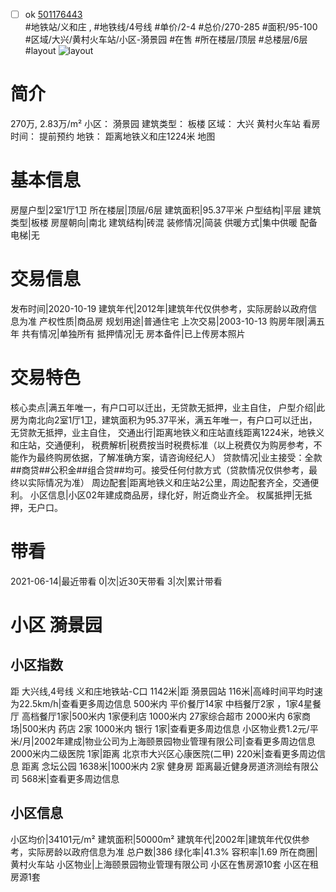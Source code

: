 - [ ] ok [501176443](https://bj.5i5j.com/ershoufang/501176443.html)  
 #地铁站/义和庄 ,  #地铁线/4号线
#单价/2-4 #总价/270-285 #面积/95-100   #区域/大兴/黄村火车站/小区-漪景园 #在售 #所在楼层/顶层 #总楼层/6层 #layout 
![layout](http://image2a.5i5j.com/bdir/layout/a39318d8553e4aabafc03407abaa8f23.jpg_P5.jpg) 
# 简介 
 270万,  2.83万/m² 
小区： 漪景园
建筑类型： 板楼
区域： 大兴 黄村火车站
看房时间： 提前预约
地铁： 距离地铁义和庄1224米 地图
# 基本信息 
 房屋户型|2室1厅1卫
所在楼层|顶层/6层
建筑面积|95.37平米
户型结构|平层
建筑类型|板楼
房屋朝向|南北
建筑结构|砖混
装修情况|简装
供暖方式|集中供暖
配备电梯|无
# 交易信息 
 发布时间|2020-10-19
建筑年代|2012年|建筑年代仅供参考，实际房龄以政府信息为准
产权性质|商品房
规划用途|普通住宅
上次交易|2003-10-13
购房年限|满五年
共有情况|单独所有
抵押情况|无
房本备件|已上传房本照片
# 交易特色 
 核心卖点|满五年唯一，有户口可以迁出，无贷款无抵押，业主自住，
户型介绍|此房为南北向2室1厅1卫，建筑面积为95.37平米，满五年唯一，有户口可以迁出，无贷款无抵押，业主自住，
交通出行|距离地铁义和庄站直线距离1224米，地铁义和庄站，交通便利，
税费解析|税费按当时税费标准（以上税费仅为购房参考，不能作为最终购房依据，了解准确方案，请咨询经纪人）
贷款情况|业主接受：全款##商贷##公积金##组合贷##均可。接受任何付款方式（贷款情况仅供参考，最终以实际情况为准）
周边配套|距离地铁义和庄站2公里，周边配套齐全，交通便利。
小区信息|小区02年建成商品房，绿化好，附近商业齐全。
权属抵押|无抵押，无户口。
# 带看 
 2021-06-14|最近带看	 0|次|近30天带看	 3|次|累计带看
# 小区 漪景园
## 小区指数 
 距 大兴线,4号线 义和庄地铁站-C口 1142米|距 漪景园站 116米|高峰时间平均时速为22.5km/h|查看更多周边信息
500米内 平价餐厅14家
中档餐厅2家 ，1家4星餐厅
高档餐厅1家|500米内 1家便利店
1000米内 27家综合超市
2000米内 6家商场|500米内 药店 2家
1000米内 银行 1家|查看更多周边信息
小区物业费1.2元/平米/月|2002年建成|物业公司为上海颐景园物业管理有限公司|查看更多周边信息
2000米内二级医院 1家|距离 北京市大兴区心康医院(二甲)  220米|查看更多周边信息
距离 念坛公园 1638米|1000米内 2家 健身房
距离最近健身房道济测绘有限公司 568米|查看更多周边信息
## 小区信息 
 小区均价|34101元/m²
建筑面积|50000m²
建筑年代|2002年|建筑年代仅供参考，实际房龄以政府信息为准
总户数|386
绿化率|41.3%
容积率|1.69
所在商圈|黄村火车站
小区物业|上海颐景园物业管理有限公司
小区在售房源10套
小区在租房源1套
